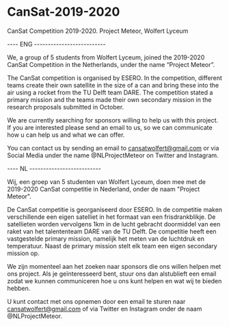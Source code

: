 # CanSat-2019-2020
CanSat Competition 2019-2020. Project Meteor, Wolfert Lyceum


---- ENG --------------------------

We, a group of 5 students from Wolfert Lyceum, joined the 2019-2020 CanSat Competition in the Netherlands, under the name “Project Meteor”.

The CanSat competition is organised by ESERO. In the competition, different teams create their own satellite in the size of a can and bring these into the air using a rocket from the TU Delft team DARE. The competition stated a primary mission and the teams made their own secondary mission in the research proposals submitted in October.

We are currently searching for sponsors willing to help us with this project. If you are interested please send an email to us, so we can communicate how u can help us and what we can offer.

You can contact us by sending an email to cansatwolfert@gmail.com or via Social Media under the name @NLProjectMeteor on Twitter and Instagram.

---- NL --------------------------

Wij, een groep van 5 studenten van Wolfert Lyceum, doen mee met de 2019-2020 CanSat competitie in Nederland, onder de naam "Project Meteor".

De CanSat competitie is georganiseerd door ESERO. In de competitie maken verschillende een eigen satelliet in het formaat van een frisdrankblikje. De satellieten worden vervolgens 1km in de lucht gebracht doormiddel van een raket van het talententeam DARE van de TU Delft. De competitie heeft een vastgestelde primary mission, namelijk het meten van de luchtdruk en temperatuur. Naast de primary mission stelt elk team een eigen secondary mission op. 

We zijn momenteel aan het zoeken naar sponsors die ons willen helpen met ons project. Als je geïnteresseerd bent, stuur ons dan alstublieft een email zodat we kunnen communiceren hoe u ons kunt helpen en wat wij te bieden hebben.

U kunt contact met ons opnemen door een email te sturen naar cansatwolfert@gmail.com of via Twitter en Instagram onder de naam @NLProjectMeteor.
